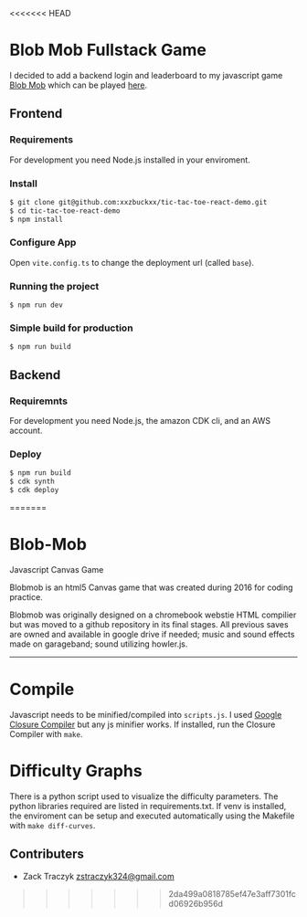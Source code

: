 <<<<<<< HEAD
# Blob Mob Fullstack Game

I decided to add a backend login and leaderboard to my javascript game [Blob Mob](https://github.com/xxzbuckxx/Blob-Mob) which can be played [here](https://xxzbuckxx.github.io/Blob-Mob/).

## Frontend

### Requirements

For development you need Node.js installed in your enviroment.

### Install

``` Bash
$ git clone git@github.com:xxzbuckxx/tic-tac-toe-react-demo.git
$ cd tic-tac-toe-react-demo
$ npm install
```

### Configure App

Open `vite.config.ts` to change the deployment url (called `base`).

### Running the project

`$ npm run dev`

### Simple build for production

`$ npm run build`

## Backend

### Requiremnts

For development you need Node.js, the amazon CDK cli, and an AWS account.

### Deploy

``` Bash
$ npm run build
$ cdk synth
$ cdk deploy
```
=======
# Blob-Mob
Javascript Canvas Game

Blobmob is an html5 Canvas game that was created during 2016 for coding practice.

Blobmob was originally designed on a chromebook webstie HTML compilier but was moved to a github repository in its final stages. All previous saves are owned and available in google drive if needed; music and sound effects made on garageband; sound utilizing howler.js.

---

# Compile

Javascript needs to be minified/compiled into `scripts.js`. I used
[Google Closure Compiler](https://github.com/fstrube/closure-auto-compiler) but
any js minifier works. If installed, run the Closure Compiler with `make`.

# Difficulty Graphs

There is a python script used to visualize the difficulty parameters. The
python libraries required are listed in requirements.txt. If venv is installed,
the enviroment can be setup and executed automatically using the Makefile with
`make diff-curves`.

## Contributers

* Zack Traczyk <zstraczyk324@gmail.com>
>>>>>>> 2da499a0818785ef47e3aff7301fcd06926b956d
